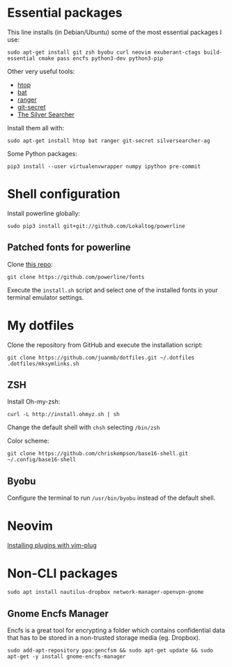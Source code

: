 Essential packages
==================

This line installs (in Debian/Ubuntu) some of the most essential packages I use:

    sudo apt-get install git zsh byobu curl neovim exuberant-ctags build-essential cmake pass encfs python3-dev python3-pip

Other very useful tools:
 - [htop](https://htop.dev/)
 - [bat](https://github.com/sharkdp/bat)
 - [ranger](https://ranger.github.io/)
 - [git-secret](https://git-secret.io/)
 - [The Silver Searcher](https://github.com/ggreer/the_silver_searcher)

Install them all with:

    sudo apt-get install htop bat ranger git-secret silversearcher-ag

Some Python packages:

    pip3 install --user virtualenvwrapper numpy ipython pre-commit

Shell configuration
===================

Install powerline globally:

    sudo pip3 install git+git://github.com/Lokaltog/powerline


Patched fonts for powerline
---------------------------

Clone [this repo](https://github.com/powerline/fonts):

    git clone https://github.com/powerline/fonts

Execute the `install.sh` script and select one of the installed fonts in your
terminal emulator settings.


My dotfiles
===========
Clone the repository from GitHub and execute the installation script:

    git clone https://github.com/juanmb/dotfiles.git ~/.dotfiles
    .dotfiles/mksymlinks.sh

ZSH
---
Install Oh-my-zsh:

    curl -L http://install.ohmyz.sh | sh

Change the default shell with `chsh` selecting `/bin/zsh`

Color scheme:

    git clone https://github.com/chriskempson/base16-shell.git ~/.config/base16-shell


Byobu
-----
Configure the terminal to run `/usr/bin/byobu` instead of the default shell.


Neovim
======
[Installing plugins with vim-plug](https://stsewd.dev/es/posts/neovim-plugins/)


Non-CLI packages
================

    sudo apt install nautilus-dropbox network-manager-openvpn-gnome


Gnome Encfs Manager
-------------------

Encfs is a great tool for encrypting a folder which contains confidential data
that has to be stored in a non-trusted storage media (eg. Dropbox).

    sudo add-apt-repository ppa:gencfsm && sudo apt-get update && sudo apt-get -y install gnome-encfs-manager
